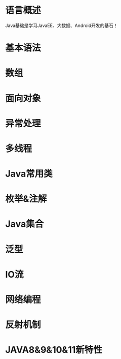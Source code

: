 # 语言概述

Java基础是学习JavaEE、大数据、Android开发的基石！

# 基本语法

# 数组

# 面向对象

# 异常处理

# 多线程

# Java常用类

# 枚举&注解

# Java集合

# 泛型

# IO流

# 网络编程

# 反射机制

# JAVA8&9&10&11新特性
